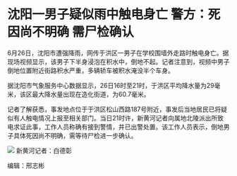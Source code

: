

# 沈阳一男子疑似雨中触电身亡 警方：死因尚不明确 需尸检确认

6月26日，沈阳市遭强降雨，网传于洪区一男子在学校围墙外走路时触电身亡。据现场视频显示，该男子下半身浸泡在积水中，倒地不起。记者注意到，视频中男子倒地位置附近街路积水严重，多辆轿车被积水淹没半个车身。

据沈阳市气象服务中心数据显示，26日16时至21时，于洪区平均降水量为29毫米，该区最大降水量出现在造化街道，为60.7毫米。

记者了解获悉，事发地点位于于洪区松山西路187号附近，事发后当地居民已将疑似有人触电情况上报至相关部门。当日21时许，新黄河记者向属地北陵派出所致电求证此事，工作人员称确有接到警情，并已出警处置。该工作人员表示，倒地男子具体死因尚不明确，需等待尸检进一步确认。

![](https://inews.gtimg.com/om_bt/OKP3qH43u5gf6KkvTL4fOqXnSweubtN6TfroZERFo11goAA/1000)
新黄河记者：白德彰

编辑：邢志彬

